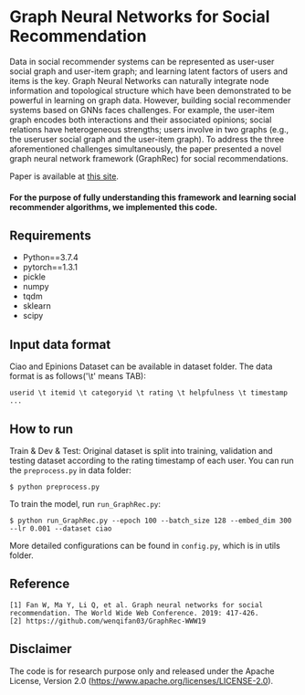 # Graph Neural Networks for Social Recommendation
Data in social recommender systems can be represented as user-user social graph and user-item graph; and learning latent factors of users and items is the key. Graph Neural Networks can naturally integrate node information and topological structure which have been demonstrated to be powerful in learning on graph data. However, building social recommender systems based on GNNs faces challenges. For example, the user-item graph encodes both interactions and their associated opinions; social relations have heterogeneous strengths; users involve in two graphs (e.g., the useruser social graph and the user-item graph). To address the three aforementioned challenges simultaneously, the paper presented a novel graph neural network framework (GraphRec) for social recommendations. 

Paper is available at [this site](https://dl.acm.org/doi/pdf/10.1145/3308558.3313488).

#### For the purpose of fully understanding this framework and learning social recommender algorithms, we implemented this code.

## Requirements
* Python==3.7.4
* pytorch==1.3.1
* pickle
* numpy
* tqdm
* sklearn
* scipy

## Input data format
Ciao and Epinions Dataset can be available in dataset folder. The data format is as follows('\t' means TAB):

```
userid \t itemid \t categoryid \t rating \t helpfulness \t timestamp
...
```

## How to run
Train & Dev & Test:
Original dataset is split into training, validation and testing dataset according to the rating timestamp of each user. You can run the `preprocess.py` in data folder:
```
$ python preprocess.py
```
To train the model, run `run_GraphRec.py`:
```
$ python run_GraphRec.py --epoch 100 --batch_size 128 --embed_dim 300 --lr 0.001 --dataset ciao
```

More detailed configurations can be found in `config.py`, which is in utils folder.

## Reference
```
[1]	Fan W, Ma Y, Li Q, et al. Graph neural networks for social recommendation. The World Wide Web Conference. 2019: 417-426.
[2] https://github.com/wenqifan03/GraphRec-WWW19
```

## Disclaimer

The code is for research purpose only and released under the Apache License, Version 2.0 (https://www.apache.org/licenses/LICENSE-2.0).
